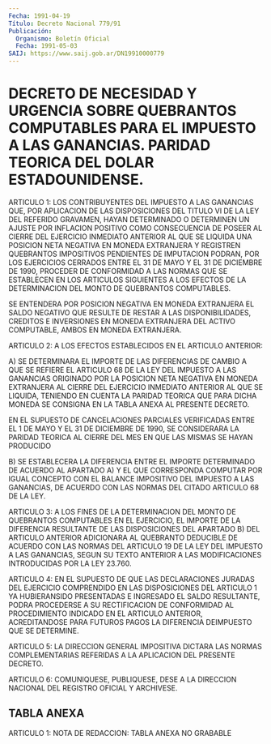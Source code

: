 ```yaml
---
Fecha: 1991-04-19
Título: Decreto Nacional 779/91
Publicación:
  Organismo: Boletín Oficial
  Fecha: 1991-05-03
SAIJ: https://www.saij.gob.ar/DN19910000779
---
```

# DECRETO DE NECESIDAD Y URGENCIA SOBRE QUEBRANTOS COMPUTABLES PARA EL IMPUESTO A LAS GANANCIAS. PARIDAD TEORICA DEL DOLAR ESTADOUNIDENSE.

<a id="1"></a>
ARTICULO  1:  LOS  CONTRIBUYENTES DEL IMPUESTO A LAS GANANCIAS QUE, POR APLICACION DE LAS  DISPOSICIONES  DEL  TITULO VI DE LA LEY DEL  REFERIDO  GRAVAMEN, HAYAN DETERMINADO O DETERMINEN  UN  AJUSTE POR INFLACION POSITIVO  COMO  CONSECUENCIA  DE POSEER AL CIERRE DEL EJERCICIO INMEDIATO ANTERIOR AL QUE SE LIQUIDA  UNA  POSICION  NETA NEGATIVA  EN  MONEDA  EXTRANJERA Y REGISTREN QUEBRANTOS IMPOSITIVOS PENDIENTES DE IMPUTACION  PODRAN, POR LOS EJERCICIOS CERRADOS ENTRE EL 31 DE MAYO Y EL 31 DE DICIEMBRE DE 1990, PROCEDER DE CONFORMIDAD  A  LAS  NORMAS QUE  SE  ESTABLECEN  EN  LOS  ARTICULOS SIGUIENTES  A  LOS  EFECTOS   DE  LA  DETERMINACION  DEL  MONTO  DE QUEBRANTOS COMPUTABLES.

SE ENTENDERA POR POSICION NEGATIVA  EN MONEDA EXTRANJERA EL SALDO NEGATIVO QUE RESULTE DE RESTAR A LAS DISPONIBILIDADES,  CREDITOS  E INVERSIONES  EN  MONEDA  EXTRANJERA DEL ACTIVO COMPUTABLE, AMBOS EN MONEDA EXTRANJERA.

<a id="2"></a>
ARTICULO 2: A LOS EFECTOS ESTABLECIDOS EN EL ARTICULO ANTERIOR:

A) SE  DETERMINARA EL IMPORTE DE LAS DIFERENCIAS DE CAMBIO A QUE SE REFIERE  EL  ARTICULO  68  DE  LA  LEY DEL IMPUESTO A LAS GANANCIAS ORIGINADO POR LA POSICION NETA NEGATIVA  EN  MONEDA  EXTRANJERA  AL CIERRE   DEL  EJERCICIO  INMEDIATO  ANTERIOR  AL  QUE  SE  LIQUIDA, TENIENDO  EN  CUENTA  LA  PARIDAD  TEORICA QUE PARA DICHA MONEDA SE CONSIGNA EN LA TABLA ANEXA AL PRESENTE DECRETO.

EN EL SUPUESTO DE CANCELACIONES PARCIALES  VERIFICADAS  ENTRE  EL 1 DE  MAYO Y EL 31 DE DICIEMBRE DE 1990, SE CONSIDERARA LA PARIDAD TEORICA  AL  CIERRE  DEL  MES  EN QUE LAS MISMAS SE HAYAN PRODUCIDO

B) SE ESTABLECERA LA DIFERENCIA  ENTRE  EL  IMPORTE DETERMINADO DE ACUERDO  AL  APARTADO  A) Y EL QUE CORRESPONDA COMPUTAR  POR  IGUAL CONCEPTO CON EL BALANCE  IMPOSITIVO  DEL  IMPUESTO A LAS GANANCIAS, DE  ACUERDO  CON  LAS  NORMAS DEL CITADO ARTICULO  68  DE  LA  LEY.

<a id="3"></a>
ARTICULO  3:  A  LOS  FINES  DE  LA DETERMINACION DEL MONTO DE QUEBRANTOS  COMPUTABLES  EN  EL  EJERCICIO,    EL   IMPORTE  DE  LA DIFERENCIA  RESULTANTE  DE  LAS DISPOSICIONES DEL APARTADO  B)  DEL ARTICULO ANTERIOR ADICIONARA  AL QUEBRANTO DEDUCIBLE DE ACUERDO CON LAS NORMAS DEL ARTICULO 19 DE LA  LEY DEL IMPUESTO A LAS GANANCIAS, SEGUN SU TEXTO ANTERIOR A LAS MODIFICACIONES  INTRODUCIDAS  POR  LA LEY 23.760.

<a id="4"></a>
ARTICULO 4: EN EL SUPUESTO DE QUE LAS DECLARACIONES JURADAS DEL EJERCICIO  COMPRENDIDO  EN  LAS  DISPOSICIONES  DEL  ARTICULO  1 YA HUBIERANSIDO  PRESENTADAS  E  INGRESADO  EL SALDO RESULTANTE, PODRA PROCEDERSE  A  SU  RECTIFICACION  DE CONFORMIDAD  AL  PROCEDIMIENTO INDICADO EN EL ARTICULO ANTERIOR, ACREDITANDOSE  PARA FUTUROS PAGOS LA DIFERENCIA DEIMPUESTO QUE SE DETERMINE.

<a id="5"></a>
ARTICULO 5: LA DIRECCION GENERAL IMPOSITIVA DICTARA LAS NORMAS COMPLEMENTARIAS  REFERIDAS  A  LA  APLICACION DEL PRESENTE DECRETO.

<a id="6"></a>
ARTICULO 6: COMUNIQUESE,  PUBLIQUESE,  DESE  A  LA  DIRECCION NACIONAL DEL REGISTRO OFICIAL Y ARCHIVESE.

## TABLA ANEXA

<a id="1"></a>
ARTICULO 1: NOTA DE REDACCION: TABLA ANEXA NO GRABABLE